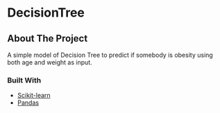 # DecisionTree



<!-- ABOUT THE PROJECT -->
## About The Project

A simple model of Decision Tree to predict if somebody is obesity using both age and weight as input.



### Built With


* [Scikit-learn](https://scikit-learn.org/stable/)
* [Pandas](https://pandas.pydata.org/)



